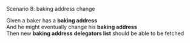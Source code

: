 Scenario 8: baking address change  

Given a baker has a **baking address**  
And he might eventually change his **baking address**  
Then new **baking address** **delegators list** should be able to be fetched  

